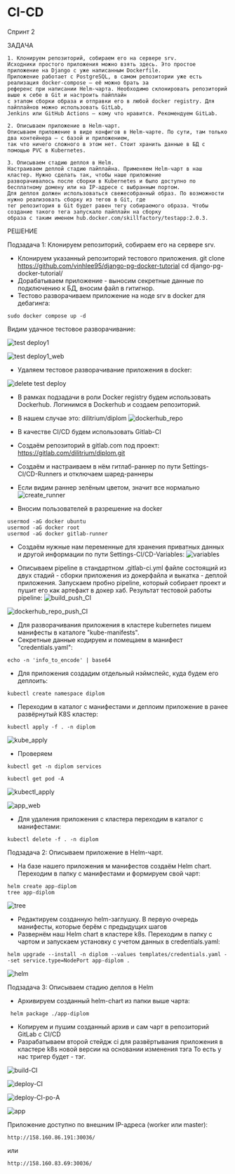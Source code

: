 # CI-CD

Спринт 2

ЗАДАЧА

```
1. Клонируем репозиторий, собираем его на сервере srv.
Исходники простого приложения можно взять здесь. Это простое приложение на Django с уже написанным Dockerfile. 
Приложение работает с PostgreSQL, в самом репозитории уже есть реализация docker-compose — её можно брать за 
референс при написании Helm-чарта. Необходимо склонировать репозиторий выше к себе в Git и настроить пайплайн 
с этапом сборки образа и отправки его в любой docker registry. Для пайплайнов можно использовать GitLab, 
Jenkins или GitHub Actions — кому что нравится. Рекомендуем GitLab.

2. Описываем приложение в Helm-чарт.
Описываем приложение в виде конфигов в Helm-чарте. По сути, там только два контейнера — с базой и приложением, 
так что ничего сложного в этом нет. Стоит хранить данные в БД с помощью PVC в Kubernetes.

3. Описываем стадию деплоя в Helm.
Настраиваем деплой стадию пайплайна. Применяем Helm-чарт в наш кластер. Нужно сделать так, чтобы наше приложение 
разворачивалось после сборки в Kubernetes и было доступно по бесплатному домену или на IP-адресе с выбранным портом.
Для деплоя должен использоваться свежесобранный образ. По возможности нужно реализовать сборку из тегов в Git, где 
тег репозитория в Git будет равен тегу собираемого образа. Чтобы создание такого тега запускало пайплайн на сборку 
образа c таким именем hub.docker.com/skillfactory/testapp:2.0.3.
```

РЕШЕНИЕ

Подзадача 1: Клонируем репозиторий, собираем его на сервере srv.
  - Клонируем указанный репозиторий тестового приложения.
  git clone https://github.com/vinhlee95/django-pg-docker-tutorial
  cd django-pg-docker-tutorial/
  - Дорабатываем приложение - выносим секретные данные по подключению к БД, вносим файл 
  в гитигнор. 
  - Тестово разворачиваем приложение на ноде srv в docker для дебагинга:
  ```
  sudo docker compose up -d
  ```
  Видим удачное тестовое разворачивание:

![test deploy1](https://github.com/dilitrium/screendiplom/blob/5ab6d4adde84a7dca1ea5d9ead123458d47b3734/ci/test%20deploy1.png)


![test deploy1_web](https://github.com/dilitrium/screendiplom/blob/97e6234e40e0e0be8cd56cd4b037f3302a2df83f/ci/test%20deploy-web.png)



  - Удаляем тестовое разворачивание приложения в docker:

  ![delete test deploy](https://github.com/dilitrium/screendiplom/blob/97e6234e40e0e0be8cd56cd4b037f3302a2df83f/ci/delete%20test%20deploy.png)

  

  - В рамках подзадачи в роли Docker registry будем использовать Dockerhub. Логинимся в Dockerhub и создаем репозиторий.
  - В нашем случае это: dilitrium/diplom
![dockerhub_repo](https://github.com/dilitrium/screendiplom/blob/97e6234e40e0e0be8cd56cd4b037f3302a2df83f/ci/docker-hub.png)

  
  - В качестве CI/CD будем использовать Gitlab-CI
  - Создаём репозиторий в gitlab.com под проект: https://gitlab.com/dilitrium/diplom.git
  - Создаём и настраиваем в нём гитлаб-раннер по пути Settings-CI/CD-Runners и отключаем шаред-раннеры
  - Если видим раннер зелёным цветом, значит все нормально
![create_runner](https://github.com/dilitrium/screendiplom/blob/97e6234e40e0e0be8cd56cd4b037f3302a2df83f/ci/runner.png)


  - Вносим пользователей в разрешение на docker
  ```
  usermod -aG docker ubuntu
  usermod -aG docker root
  usermod -aG docker gitlab-runner
  ```
  - Создаём нужные нам переменные для хранения приватных данных и другой информации по пути Settings-CI/CD-Variables:
![variables](https://github.com/dilitrium/screendiplom/blob/97e6234e40e0e0be8cd56cd4b037f3302a2df83f/ci/variables.png)


  - Описываем pipeline в стандартном .gitlab-ci.yml файле состоящий из двух стадий - сборки приложения из докерфайла и выкатка - деплой приложения. Запускаем пробно pipeline, который собирает
    проект и пушит его как артефакт в докер хаб. Результат тестовой работы pipeline:
![build_push_CI](https://github.com/dilitrium/screendiplom/blob/97e6234e40e0e0be8cd56cd4b037f3302a2df83f/ci/build-ci.png)


![dockerhub_repo_push_CI](https://github.com/dilitrium/screendiplom/blob/97e6234e40e0e0be8cd56cd4b037f3302a2df83f/ci/docker-hub.png)



  - Для разворачивания приложения в  кластере kubernetes пишем манифесты в каталоге "kube-manifests".
  - Секретные данные кодируем и помещаем в манифест "credentials.yaml":
  ```
  echo -n 'info_to_encode' | base64
  ```
  - Для приложения создадим отдельный нэймспейс, куда будем его деплоить:
  ```
  kubectl create namespace diplom
  ```
  - Переходим в каталог с манифестами и деплоим приложение в ранее развёрнутый K8S кластер:
  ```
  kubectl apply -f . -n diplom 
  ```
![kube_apply](https://github.com/dilitrium/screendiplom/blob/22e4735829adfe31fdf808d351c7cfa485390dbe/ci/kubectl-deploy.png)


  - Проверяем
  ```
  kubectl get -n diplom services 
  ```

  ```
  kubectl get pod -A
  ```


![kubectl_apply](https://github.com/dilitrium/screendiplom/blob/22e4735829adfe31fdf808d351c7cfa485390dbe/infr/kuber_cluster_status.png)


![app_web](https://github.com/dilitrium/screendiplom/blob/master/ci/app-kuber.png)



  - Для удаления приложения с кластера переходим в каталог с манифестами:
  ```
  kubectl delete -f . -n diplom 
  ```
Подзадача 2: Описываем приложение в Helm-чарт.
  - На базе нашего приложения м манифестов создаём Helm chart. Переходим в папку с манифестами и формируем свой чарт:
  ```
  helm create app-diplom
  tree app-diplom
  ```
![tree](https://github.com/dilitrium/screendiplom/blob/1b67269b462b57fd8c5f628a0d7872651691753b/ci/helm-tree.png)

  - Редактируем созданную helm-заглушку. В первую очередь манифесты, которые берём с предыдущих шагов
  - Развернём наш Helm chart в кластере k8s. Переходим в папку c чартом и запускаем установку с учетом данных в credentials.yaml:
  ```
  helm upgrade --install -n diplom --values templates/credentials.yaml --set service.type=NodePort app-diplom .
  ```
![helm](https://github.com/vajierik/CI-CD/assets/150177457/cddc7a31-47de-4e15-9313-0134e903c0bd)

Подзадача 3: Описываем стадию деплоя в Helm
  - Архивируем созданный helm-chart из папки выше чарта:
  ```
   helm package ./app-diplom
  ```
  - Копируем и пушим созданный архив и сам чарт в репозиторий GitLab c CI/CD
  - Разрабатываем второй стейдж ci для развёртывания приложения в кластере k8s новой версии на основании изменения тэга
  То есть у нас тригер будет - тэг.

![build-CI](https://github.com/vajierik/CI-CD/assets/150177457/bbe73bc8-cbe4-437a-925a-75f1ea2b2148)

![deploy-CI](https://github.com/vajierik/CI-CD/assets/150177457/c8225330-b89c-43a8-bcae-8e8809b80152)

![deploy-CI-po-A](https://github.com/vajierik/CI-CD/assets/150177457/2aad03ae-7f1f-4d7f-8352-1b05eb10a8c2)

![app](https://github.com/vajierik/CI-CD/assets/150177457/57fbcd2d-b010-49b1-b304-da5d2bfd228e)


Приложение доступно по внешним IP-адреса (worker или master):
  ```
 http://158.160.86.191:30036/
  ```
или
  ```
  http://158.160.83.69:30036/
  ```
